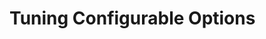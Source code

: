 [title]: # (Tuning)
[tags]: # (introduction)
[priority]: # (3)

# Tuning Configurable Options

<!-- add any configurable options as part of the integration that are adjustable 

This topic might not be needed depending on integration product and overall scope/complexity of the integration. If not needed, leave this file as is, with display metadata set to none.
-->
